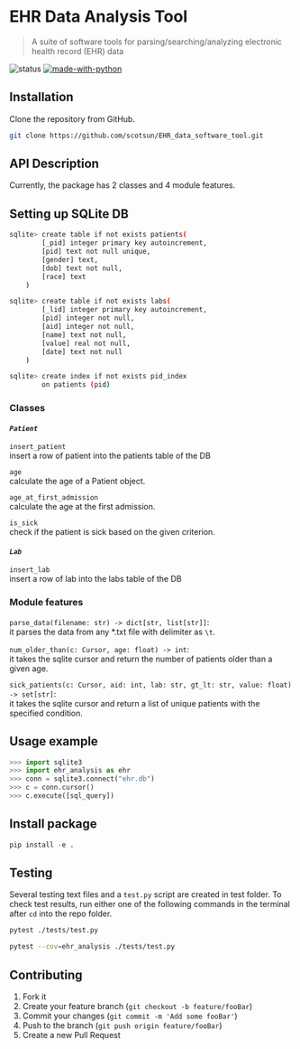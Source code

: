 # EHR Data Analysis Tool
> A suite of software tools for parsing/searching/analyzing electronic health record (EHR) data

![status](https://github.com/scotsun/ehr-data-software-tool/actions/workflows/tests.yml/badge.svg)
[![made-with-python](https://img.shields.io/badge/made%20with-Python-1f425f.svg)](https://www.python.org/)


## Installation

Clone the repository from GitHub.

```sh
git clone https://github.com/scotsun/EHR_data_software_tool.git
```

## API Description

Currently, the package has 2 classes and 4 module features.

## Setting up SQLite DB
```sh
sqlite> create table if not exists patients(
        [_pid] integer primary key autoincrement,
        [pid] text not null unique,
        [gender] text,
        [dob] text not null,
        [race] text
    )

sqlite> create table if not exists labs(
        [_lid] integer primary key autoincrement,
        [pid] integer not null,
        [aid] integer not null,
        [name] text not null,
        [value] real not null,
        [date] text not null
    )

sqlite> create index if not exists pid_index
        on patients (pid)
```

### Classes
#### *`Patient`*  
`insert_patient`  
insert a row of patient into the patients table of the DB

`age`  
calculate the age of a Patient object.

`age_at_first_admission`  
calculate the age at the first admission.

`is_sick`  
check if the patient is sick based on the given criterion.

#### *`Lab`*
`insert_lab`  
insert a row of lab into the labs table of the DB

### Module features

`parse_data(filename: str) -> dict[str, list[str]]`:  
it parses the data from any *.txt file with delimiter as `\t`.

`num_older_than(c: Cursor, age: float) -> int`:  
it takes the sqlite cursor and return the number of patients older than a given age.

`sick_patients(c: Cursor, aid: int, lab: str, gt_lt: str, value: float) -> set[str]`:  
it takes the sqlite cursor and return a list of unique patients with the specified condition.


## Usage example

```python
>>> import sqlite3
>>> import ehr_analysis as ehr
>>> conn = sqlite3.connect("ehr.db")
>>> c = conn.cursor()
>>> c.execute([sql_query])
```

## Install package
```python
pip install -e .
```

## Testing
Several testing text files and a `test.py` script are created in test folder. To check test results, run either one of the following commands in the terminal after `cd` into the repo folder.

```sh
pytest ./tests/test.py
```

```sh
pytest --cov=ehr_analysis ./tests/test.py
```

## Contributing

1. Fork it
2. Create your feature branch (`git checkout -b feature/fooBar`)
3. Commit your changes (`git commit -m 'Add some fooBar'`)
4. Push to the branch (`git push origin feature/fooBar`)
5. Create a new Pull Request

